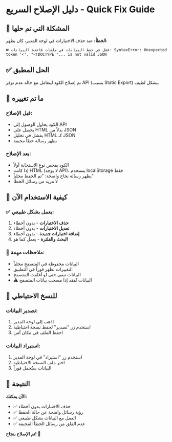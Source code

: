 # دليل الإصلاح السريع - Quick Fix Guide

## 🎯 **المشكلة التي تم حلها**

**الخطأ:** عند حذف الاختبارات في لوحة المدير، كان يظهر:
```
❌ فشل في حفظ البيانات في ملفات قاعدة البيانات: SyntaxError: Unexpected token '<', "<!DOCTYPE "... is not valid JSON
```

## ✅ **الحل المطبق**

تم إصلاح الكود ليتعامل مع حالة عدم توفر API (بسبب Static Export) بشكل لطيف.

## 🔧 **ما تم تغييره**

### **قبل الإصلاح:**
- الكود يحاول الوصول إلى API
- يحصل على HTML بدلاً من JSON
- يفشل في تحليل HTML كـ JSON
- يظهر رسالة خطأ مخيفة

### **بعد الإصلاح:**
- الكود يفحص نوع الاستجابة أولاً
- إذا كانت HTML (لا يوجد API)، يستخدم localStorage فقط
- يظهر رسالة نجاح واضحة: "تم الحفظ محلياً"
- لا مزيد من رسائل الخطأ

## 📱 **كيفية الاستخدام الآن**

### **✅ يعمل بشكل طبيعي:**
1. **حذف الاختبارات** - بدون أخطاء
2. **تعديل الاختبارات** - بدون أخطاء
3. **إضافة اختبارات جديدة** - بدون أخطاء
4. **البحث والفلترة** - يعمل كما هو

### **📝 ملاحظات مهمة:**
- البيانات محفوظة في المتصفح محلياً
- التغييرات تظهر فوراً في التطبيق
- البيانات تبقى حتى لو أغلقت المتصفح
- ⚠️ البيانات تُفقد إذا مسحت بيانات المتصفح

## 🔄 **للنسخ الاحتياطي**

### **تصدير البيانات:**
1. اذهب إلى لوحة المدير
2. استخدم زر "تصدير" لحفظ نسخة احتياطية
3. احفظ الملف في مكان آمن

### **استيراد البيانات:**
1. استخدم زر "استيراد" في لوحة المدير
2. اختر ملف النسخة الاحتياطية
3. البيانات ستُحمل فوراً

## 🎉 **النتيجة**

**الآن يمكنك:**
- ✅ حذف الاختبارات بدون أخطاء
- ✅ رؤية رسائل واضحة عن حالة الحفظ
- ✅ العمل مع البيانات بشكل طبيعي
- ✅ عدم القلق من رسائل الخطأ المخيفة

**تم الإصلاح بنجاح! 🎊**
